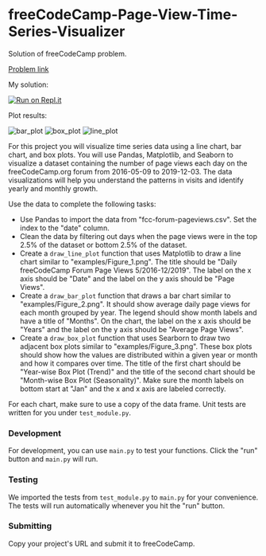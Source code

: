 # freeCodeCamp-Page-View-Time-Series-Visualizer

Solution of freeCodeCamp problem.

[Problem link](https://www.freecodecamp.org/learn/data-analysis-with-python/data-analysis-with-python-projects/page-view-time-series-visualizer)

My solution: 

[![Run on Repl.it](https://replit.com/badge/github/ArtemKhadris/freeCodeCamp-Page-View-Time-Series-Visualizer)](https://replit.com/new/github/ArtemKhadris/freeCodeCamp-Page-View-Time-Series-Visualizer)

Plot results:

![bar_plot](https://user-images.githubusercontent.com/106828028/186507502-ad60f3a4-3588-4f1d-b46f-ec3c437c2cf6.png)
![box_plot](https://user-images.githubusercontent.com/106828028/186507522-bf4e1fb6-2973-4f75-92cf-e5dd2518b54e.png)
![line_plot](https://user-images.githubusercontent.com/106828028/186507537-5b9faa06-1cc7-454c-bea0-71da603540cd.png)


For this project you will visualize time series data using a line chart, bar chart, and box plots. You will use Pandas, Matplotlib, and Seaborn to visualize a dataset containing the number of page views each day on the freeCodeCamp.org forum from 2016-05-09 to 2019-12-03. The data visualizations will help you understand the patterns in visits and identify yearly and monthly growth.

Use the data to complete the following tasks:
* Use Pandas to import the data from "fcc-forum-pageviews.csv". Set the index to the "date" column.
* Clean the data by filtering out days when the page views were in the top 2.5% of the dataset or bottom 2.5% of the dataset.
* Create a `draw_line_plot` function that uses Matplotlib to draw a line chart similar to "examples/Figure_1.png". The title should be "Daily freeCodeCamp Forum Page Views 5/2016-12/2019". The label on the x axis should be "Date" and the label on the y axis should be "Page Views".
* Create a `draw_bar_plot` function that draws a bar chart similar to "examples/Figure_2.png". It should show average daily page views for each month grouped by year. The legend should show month labels and have a title of "Months". On the chart, the label on the x axis should be "Years" and the label on the y axis should be "Average Page Views".
* Create a `draw_box_plot` function that uses Searborn to draw two adjacent box plots similar to "examples/Figure_3.png". These box plots should show how the values are distributed within a given year or month and how it compares over time. The title of the first chart should be "Year-wise Box Plot (Trend)" and the title of the second chart should be "Month-wise Box Plot (Seasonality)". Make sure the month labels on bottom start at "Jan" and the x and x axis are labeled correctly.

For each chart, make sure to use a copy of the data frame. Unit tests are written for you under `test_module.py`.

### Development

For development, you can use `main.py` to test your functions. Click the "run" button and `main.py` will run.

### Testing 

We imported the tests from `test_module.py` to `main.py` for your convenience. The tests will run automatically whenever you hit the "run" button.

### Submitting

Copy your project's URL and submit it to freeCodeCamp.
